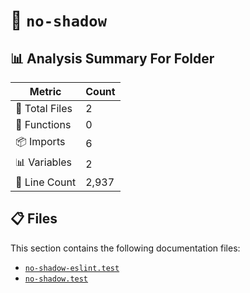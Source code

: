 # 📁 `no-shadow`

## 📊 Analysis Summary For Folder

| Metric | Count |
|--------|-------|
| 📁 Total Files | 2 |
| 🔧 Functions | 0 |
| 📦 Imports | 6 |
| 📊 Variables | 2 |
| 🔢 Line Count | 2,937 |


## 📋 Files

This section contains the following documentation files:

- [`no-shadow-eslint.test`](./no-shadow-eslint.test.md)
- [`no-shadow.test`](./no-shadow.test.md)